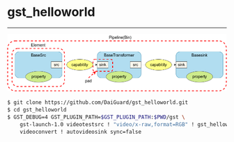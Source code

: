 # gst_helloworld

---

![](images/gst.drawio.png)

```bash
$ git clone https://github.com/DaiGuard/gst_helloworld.git
$ cd gst_helloworld
$ GST_DEBUG=4 GST_PLUGIN_PATH=$GST_PLUGIN_PATH:$PWD/gst \
    gst-launch-1.0 videotestsrc ! "video/x-raw,format=RGB" ! gst_helloworld ! \
    videoconvert ! autovideosink sync=false

```